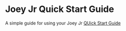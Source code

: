 # Joey Jr Quick Start Guide
A simple guide for using your Joey Jr
[QUick Start Guide](https://github.com/spiritek/JoeyJrDocumentation/wiki/Quick-Start-guide)
